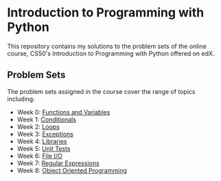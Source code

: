 # Introduction to Programming with Python
This repository contains my solutions to the problem sets of the online course, CS50's Introduction to Programming with Python offered on edX.

## Problem Sets
The problem sets assigned in the course cover the range of topics including:
- Week 0: [Functions and Variables](week0)
- Week 1: [Conditionals](week1)
- Week 2: [Loops](week2)
- Week 3: [Exceptions](week3)
- Week 4: [Libraries](week4)
- Week 5: [Unit Tests](week5)
- Week 6: [File I/O](week6)
- Week 7: [Regular Expressions](week7)
- Week 8: [Object Oriented Programming](week8)

